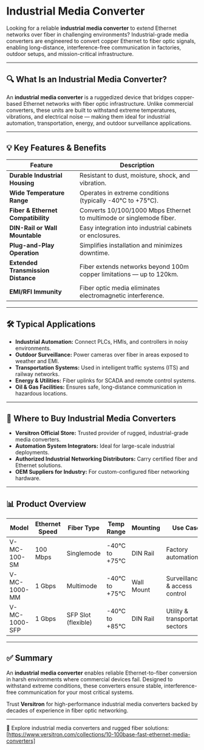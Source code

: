 # Industrial Media Converter 

Looking for a reliable **industrial media converter** to extend Ethernet networks over fiber in challenging environments? Industrial-grade media converters are engineered to convert copper Ethernet to fiber optic signals, enabling long-distance, interference-free communication in factories, outdoor setups, and mission-critical infrastructure.

---

## 🔍 What Is an Industrial Media Converter?

An **industrial media converter** is a ruggedized device that bridges copper-based Ethernet networks with fiber optic infrastructure. Unlike commercial converters, these units are built to withstand extreme temperatures, vibrations, and electrical noise — making them ideal for industrial automation, transportation, energy, and outdoor surveillance applications.

---

## 💡 Key Features & Benefits

| Feature                          | Description                                                              |
|----------------------------------|--------------------------------------------------------------------------|
| **Durable Industrial Housing**   | Resistant to dust, moisture, shock, and vibration.                       |
| **Wide Temperature Range**       | Operates in extreme conditions (typically -40°C to +75°C).               |
| **Fiber & Ethernet Compatibility**| Converts 10/100/1000 Mbps Ethernet to multimode or singlemode fiber.     |
| **DIN-Rail or Wall Mountable**   | Easy integration into industrial cabinets or enclosures.                |
| **Plug-and-Play Operation**      | Simplifies installation and minimizes downtime.                          |
| **Extended Transmission Distance**| Fiber extends networks beyond 100m copper limitations — up to 120km.     |
| **EMI/RFI Immunity**             | Fiber optic media eliminates electromagnetic interference.               |

---

## 🛠️ Typical Applications

- **Industrial Automation:** Connect PLCs, HMIs, and controllers in noisy environments.  
- **Outdoor Surveillance:** Power cameras over fiber in areas exposed to weather and EMI.  
- **Transportation Systems:** Used in intelligent traffic systems (ITS) and railway networks.  
- **Energy & Utilities:** Fiber uplinks for SCADA and remote control systems.  
- **Oil & Gas Facilities:** Ensures safe, long-distance communication in hazardous locations.

---

## 🛒 Where to Buy Industrial Media Converters

- **Versitron Official Store:** Trusted provider of rugged, industrial-grade media converters.  
- **Automation System Integrators:** Ideal for large-scale industrial deployments.  
- **Authorized Industrial Networking Distributors:** Carry certified fiber and Ethernet solutions.  
- **OEM Suppliers for Industry:** For custom-configured fiber networking hardware.

---

## 📊 Product Overview

| Model                   | Ethernet Speed | Fiber Type     | Temp Range        | Mounting   | Use Case                        |
|-------------------------|----------------|----------------|-------------------|------------|---------------------------------|
| V-MC-100-SM             | 100 Mbps       | Singlemode     | -40°C to +75°C    | DIN Rail   | Factory automation              |
| V-MC-1000-MM            | 1 Gbps         | Multimode      | -40°C to +75°C    | Wall Mount | Surveillance & access control  |
| V-MC-1000-SFP           | 1 Gbps         | SFP Slot (flexible) | -40°C to +85°C | DIN Rail   | Utility & transportation sectors|

---

## ✅ Summary

An **industrial media converter** enables reliable Ethernet-to-fiber conversion in harsh environments where commercial devices fail. Designed to withstand extreme conditions, these converters ensure stable, interference-free communication for your most critical systems.

Trust **Versitron** for high-performance industrial media converters backed by decades of experience in fiber optic networking.

---

🔗 Explore industrial media converters and rugged fiber solutions:  
[https://www.versitron.com/collections/10-100base-fast-ethernet-media-converters]
